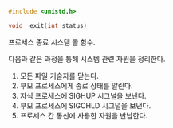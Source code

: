 ```c
#include <unistd.h>

void _exit(int status)
```

프로세스 종료 시스템 콜 함수.

다음과 같은 과정을 통해 시스템 관련 자원을 정리한다.
1) 모든 파일 기술자를 닫는다.
2) 부모 프로세스에게 종료 상태를 알린다.
3) 자식 프로세스에 SIGHUP 시그널을 보낸다.
4) 부모 프로세스에 SIGCHLD 시그널을 보낸다.
5) 프로세스 간 통신에 사용한 자원을 반납한다.